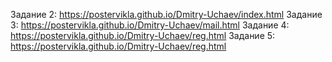 Задание 2:
https://postervikla.github.io/Dmitry-Uchaev/index.html
Задание 3:
https://postervikla.github.io/Dmitry-Uchaev/mail.html
Задание 4:
https://postervikla.github.io/Dmitry-Uchaev/reg.html
Задание 5:
https://postervikla.github.io/Dmitry-Uchaev/reg.html

